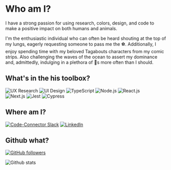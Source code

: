 # Who am I?   

I have a strong passion for using research, colors, design, and code to make a positive impact on both humans and animals. 

I'm the enthusiastic individual who can often be heard shouting at the top of my lungs, eagerly requesting someone to pass me the ⚽. Additionally, I enjoy spending time with my beloved Tagabouts characters from my comic strips. Also challenging the waves of the ocean to assert my dominance and, admittedly, indulging in a plethora of 🍟s more often than I should.
 
## What's in the his toolbox?

![UX Research](https://img.shields.io/badge/ux-research-green&style=flat)
![UI Design](https://img.shields.io/badge/ui-design-yellow&style=flat)
![TypeScript](https://img.shields.io/badge/javaScript-typeScript-lightgrey&style=flat)
![Node.js](https://img.shields.io/badge/framework-node.js-yellow&style=flat)
![React.js](https://img.shields.io/badge/framework-react.js-orange&style=flat)  
![Next.js](https://img.shields.io/badge/framework-next.js-blue&style=flat)
![Jest](https://img.shields.io/badge/testing-jest-green&style=flat)
![Cypress](https://img.shields.io/badge/testing-cypress-blue&style=flat)
  

## Where am I? 

[![Code-Connector Slack](https://img.shields.io/badge/social-code--connector-blue&style=social)](https://codeconnector.io/)
[![LinkedIn](https://img.shields.io/badge/LinkedIn-PRO-brightgreen.svg?logo=linkedin&logoColor=brightgreen&style=social)](https://www.linkedin.com/in/corianoharris/)

## Github what?

[![GitHub followers](https://img.shields.io/github/followers/xanderyzwich?color=brightgreen&logo=github&logoColor=brightgreen&style=&style=flat)](http://github.com/corianoharris)

![Github stats](https://github-readme-stats.vercel.app/api?username=corianoharris&show_icons=true&theme=dark)
